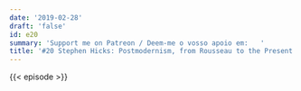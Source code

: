 ```yaml
---
date: '2019-02-28'
draft: 'false'
id: e20
summary: 'Support me on Patreon / Deem-me o vosso apoio em:   '
title: '#20 Stephen Hicks: Postmodernism, from Rousseau to the Present'
---
```

{{< episode >}}
